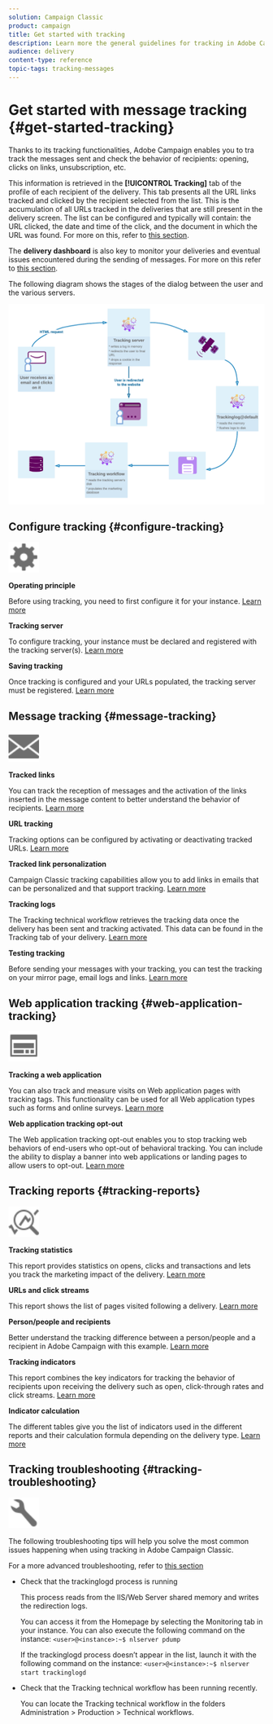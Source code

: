 ```yaml
---
solution: Campaign Classic
product: campaign
title: Get started with tracking
description: Learn more the general guidelines for tracking in Adobe Campaign Classic.
audience: delivery
content-type: reference
topic-tags: tracking-messages
---
```


# Get started with message tracking {#get-started-tracking}

Thanks to its tracking functionalities, Adobe Campaign enables you to tra track the messages sent and check the behavior of recipients: opening, clicks on links, unsubscription, etc.

This information is retrieved in the **[!UICONTROL Tracking]** tab of the profile of each recipient of the delivery. This tab presents all the URL links tracked and clicked by the recipient selected from the list. This is the accumulation of all URLs tracked in the deliveries that are still present in the delivery screen. The list can be configured and typically will contain: the URL clicked, the date and time of the click, and the document in which the URL was found. For more on this, refer to [this section](../../platform/using/editing-a-profile.md#tracking-tab).

The **delivery dashboard** is also key to monitor your deliveries and eventual issues encountered during the sending of messages. For more on this refer to [this section](../../delivery/using/delivery-dashboard.md).

The following diagram shows the stages of the dialog between the user and the various servers.

![](assets/tracking-diagram.png)

## Configure tracking {#configure-tracking}

<img src="assets/do-not-localize/icon-configure.svg" width="60px">

**Operating principle**

Before using tracking, you need to first configure it for your instance. [Learn more](../../installation/using/deploying-an-instance.md#operating-principle)

**Tracking server**

To configure tracking, your instance must be declared and registered with the tracking server(s). [Learn more](../../installation/using/deploying-an-instance.md#tracking-server)

**Saving tracking**

Once tracking is configured and your URLs populated, the tracking server must be registered. [Learn more](../../installation/using/deploying-an-instance.md#tracking-configuration#saving-tracking)

## Message tracking {#message-tracking}

<img src="assets/do-not-localize/icon-message-tracking.svg" width="60px">

**Tracked links**

You can track the reception of messages and the activation of the links inserted in the message content to better understand the behavior of recipients. [Learn more](../../delivery/using/how-to-configure-tracked-links.md)

**URL tracking**

Tracking options can be configured by activating or deactivating tracked URLs. [Learn more](../../delivery/using/personalizing-url-tracking.md)

**Tracked link personalization**

Campaign Classic tracking capabilities allow you to add links in emails that can be personalized and that support tracking. [Learn more](https://helpx.adobe.com/campaign/kb/tracking-personnalized-links.html) 

**Tracking logs**

The Tracking technical workflow retrieves the tracking data once the delivery has been sent and tracking activated. This data can be found in the Tracking tab of your delivery. [Learn more](../../delivery/using/accessing-the-tracking-logs.md)

**Testing tracking**

Before sending your messages with your tracking, you can test the tracking on your mirror page, email logs and links. [Learn more](../../delivery/using/testing-tracking.md)

## Web application tracking {#web-application-tracking}

<img src="assets/do-not-localize/icon-web-app.svg" width="60px">

**Tracking a web application**

You can also track and measure visits on Web application pages with tracking tags. This functionality can be used for all Web application types such as forms and online surveys. [Learn more](../../web/using/tracking-a-web-application.md)

**Web application tracking opt-out**

The Web application tracking opt-out enables you to stop tracking web behaviors of end-users who opt-out of behavioral tracking. You can include the ability to display a banner into web applications or landing pages to allow users to opt-out. [Learn more](../../web/using/web-application-tracking-opt-out.md) 

## Tracking reports {#tracking-reports}

<img src="assets/do-not-localize/icon_monitor.svg" width="60px">

**Tracking statistics**

This report provides statistics on opens, clicks and transactions and lets you track the marketing impact of the delivery. [Learn more](../../reporting/using/delivery-reports.md#tracking-statistics)

**URLs and click streams**

This report shows the list of pages visited following a delivery. [Learn more](../../reporting/using/delivery-reports.md#urls-and-click-streams)

**Person/people and recipients**

Better understand the tracking difference between a person/people and a recipient in Adobe Campaign with this example. [Learn more](../../reporting/using/person-people-recipients.md)

**Tracking indicators**

This report combines the key indicators for tracking the behavior of recipients upon receiving the delivery such as open, click-through rates and click streams. [Learn more](../../reporting/using/delivery-reports.md#tracking-indicators)

**Indicator calculation**

The different tables give you the list of indicators used in the different reports and their calculation formula depending on the delivery type. [Learn more](../../reporting/using/indicator-calculation.md)

## Tracking troubleshooting {#tracking-troubleshooting}

<img src="assets/do-not-localize/icon-troubleshooting.svg" width="60px">

The following troubleshooting tips will help you solve the most common issues happening when using tracking in Adobe Campaign Classic.

For a more advanced troubleshooting, refer to [this section](../../delivery/using/tracking-troubleshooting.md)

* Check that the trackinglogd process is running

    This process reads from the IIS/Web Server shared memory and writes the redirection logs.
    
    You can access it from the Homepage by selecting  the Monitoring tab in your instance. You can also execute the following command on the instance: `<user>@<instance>:~$ nlserver pdump`

    If the trackinglogd process doesn’t appear in the list, launch it with the following command on the instance: `<user>@<instance>:~$ nlserver start trackinglogd`

* Check that the Tracking technical workflow has been running recently.

    You can locate the Tracking technical workflow in the folders Administration > Production > Technical workflows.
